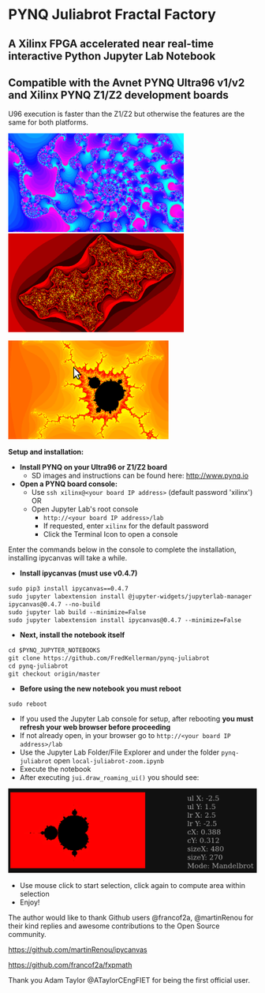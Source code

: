 # PYNQ Juliabrot Fractal Factory
## A Xilinx FPGA accelerated near real-time interactive Python Jupyter Lab Notebook
## Compatible with the Avnet PYNQ Ultra96 v1/v2 and Xilinx PYNQ Z1/Z2 development boards
U96 execution is faster than the Z1/Z2 but otherwise the features are the same for both platforms.

![fractal1](./large-images/f6m.png) ![fractal2](./large-images/f4m.png)

![zoomit](./large-images/zoom.gif)

**Setup and installation:**

* **Install PYNQ on your Ultra96 or Z1/Z2 board**
   * SD images and instructions can be found here: http://www.pynq.io
* **Open a PYNQ board console:**
   * Use `ssh xilinx@<your board IP address>` (default password 'xilinx') OR
   * Open Jupyter Lab's root console
      * `http://<your board IP address>/lab`
      * If requested, enter `xilinx` for the default password
      * Click the Terminal Icon to open a console

Enter the commands below in the console to complete the installation, installing ipycanvas will take a while.

* **Install ipycanvas (must use v0.4.7)**

``` shell
sudo pip3 install ipycanvas==0.4.7
sudo jupyter labextension install @jupyter-widgets/jupyterlab-manager ipycanvas@0.4.7 --no-build
sudo jupyter lab build --minimize=False
sudo jupyter labextension install ipycanvas@0.4.7 --minimize=False

```

* **Next, install the notebook itself**

``` shell
cd $PYNQ_JUPYTER_NOTEBOOKS
git clone https://github.com/FredKellerman/pynq-juliabrot
cd pynq-juliabrot
git checkout origin/master

```

* **Before using the new notebook you must reboot**

```shell
sudo reboot

```

* If you used the Jupyter Lab console for setup, after rebooting **you must refresh your web browser before proceeding**
* If not already open, in your browser go to `http://<your board IP address>/lab`
* Use the Jupyter Lab Folder/File Explorer and under the folder `pynq-juliabrot` open `local-juliabrot-zoom.ipynb`
* Execute the notebook
* After executing `jui.draw_roaming_ui()` you should see:

![gui](./large-images/start.png)

* Use mouse click to start selection, click again to compute area within selection
* Enjoy!

The author would like to thank Github users @francof2a, @martinRenou for their kind replies and awesome contributions to the Open Source community.

https://github.com/martinRenou/ipycanvas

https://github.com/francof2a/fxpmath

Thank you Adam Taylor @ATaylorCEngFIET for being the first official user.
